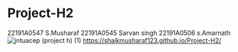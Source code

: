 # Project-H2
22191A0547 S.Musharaf
22191A0545 Sarvan singh
22191A0506 s.Amarnath
![jntuacep (project h) (1)](https://github.com/SHAIKMUSHARAF123/Project-H2/assets/129157100/c7996569-52fe-45fc-b0e4-86106dbf79c6)
https://shaikmusharaf123.github.io/Project-H2/
